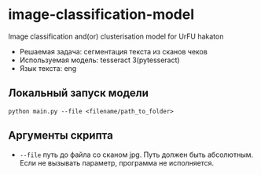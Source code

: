 # image-classification-model
Image classification and(or) clusterisation model for UrFU hakaton

* Решаемая задача: сегментация текста из сканов чеков
* Используемая модель: tesseract 3(pytesseract)
* Язык текста: eng

## Локальный запуск модели

`python main.py --file <filename/path_to_folder>`

## Аргументы скрипта

* `--file` путь до файла со сканом jpg. Путь должен быть абсолютным. Если не вызывать параметр, программа не исполняется.
